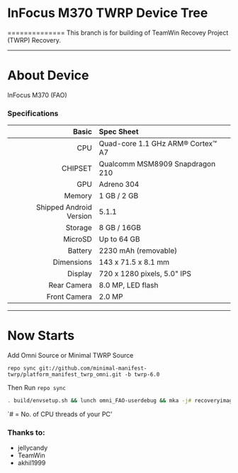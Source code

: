# InFocus M370 TWRP Device Tree
==============
This branch is for building of TeamWin Recovey Project (TWRP) Recovery.

---

# About Device

InFocus M370 (FAO)

### Specifications

Basic   | Spec Sheet
-------:|:-------------------------
CPU     | Quad-core 1.1 GHz ARM® Cortex™ A7
CHIPSET | Qualcomm MSM8909 Snapdragon 210
GPU     | Adreno 304
Memory  | 1 GB / 2 GB
Shipped Android Version | 5.1.1
Storage | 8 GB / 16GB
MicroSD | Up to 64 GB
Battery | 2230 mAh (removable)
Dimensions | 143 x 71.5 x 8.1 mm
Display | 720 x 1280 pixels, 5.0" IPS
Rear Camera  | 8.0 MP, LED flash
Front Camera | 2.0 MP

---

#  Now Starts
 Add Omni Source or Minimal TWRP Source
 
 `repo sync git://github.com/minimal-manifest-twrp/platform_manifest_twrp_omni.git -b twrp-6.0`
 
Then Run `repo sync` 

```sh
. build/envsetup.sh && lunch omni_FAO-userdebug && mka -j# recoveryimage 
```
`# = No. of CPU threads of your PC'

### Thanks to:
 * jellycandy
 * TeamWin
 * akhil1999
